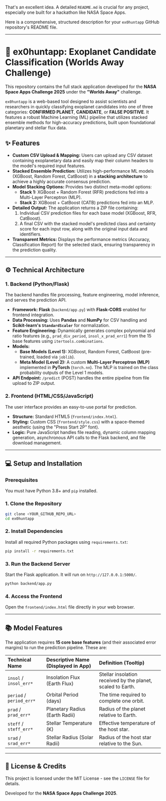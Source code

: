 That's an excellent idea. A detailed `README.md` is crucial for any project, especially one built for a hackathon like NASA Space Apps.

Here is a comprehensive, structured description for your `ex0huntapp` GitHub repository's README file.

-----

# 🌌 ex0huntapp: Exoplanet Candidate Classification (Worlds Away Challenge)

This repository contains the full stack application developed for the **NASA Space Apps Challenge 2025** under the **"Worlds Away"** challenge.

`ex0huntapp` is a web-based tool designed to assist scientists and researchers in quickly classifying exoplanet candidates into one of three categories: **CONFIRMED PLANET**, **CANDIDATE**, or **FALSE POSITIVE**. It features a robust Machine Learning (ML) pipeline that utilizes stacked ensemble methods for high-accuracy predictions, built upon foundational planetary and stellar flux data.

## ✨ Features

  * **Custom CSV Upload & Mapping:** Users can upload any CSV dataset containing exoplanetary data and easily map their column headers to the model's required input features.
  * **Stacked Ensemble Prediction:** Utilizes high-performance ML models (XGBoost, Random Forest, CatBoost) in a **stacking architecture** to achieve a highly accurate consensus prediction.
  * **Model Stacking Options:** Provides two distinct meta-model options:
      * **Stack 1:** XGBoost + Random Forest (RFR) predictions fed into a Multi-Layer Perceptron (MLP).
      * **Stack 2:** XGBoost + CatBoost (CATB) predictions fed into an MLP.
  * **Detailed Output:** The application returns a ZIP file containing:
    1.  Individual CSV prediction files for each base model (XGBoost, RFR, CatBoost).
    2.  A final CSV with the stacked model's predicted class and certainty score for each input row, along with the original input data and identifiers.
  * **Transparent Metrics:** Displays the performance metrics (Accuracy, Classification Report) for the selected stack, ensuring transparency in the prediction quality.

-----

## ⚙️ Technical Architecture

### 1\. Backend (Python/Flask)

The backend handles file processing, feature engineering, model inference, and serves the prediction API.

  * **Framework:** **Flask** (`backend/app.py`) with **Flask-CORS** enabled for frontend integration.
  * **Data Processing:** Uses **Pandas** and **NumPy** for CSV handling and **Scikit-learn's `StandardScaler`** for normalization.
  * **Feature Engineering:** Dynamically generates complex polynomial and ratio features (e.g., `prad_div_period`, `insol_x_prad_err1`) from the 15 base features using `itertools.combinations`.
  * **Models:**
      * **Base Models (Level 1):** XGBoost, Random Forest, CatBoost (pre-trained, loaded via `joblib`).
      * **Meta Model (Level 2):** A custom **Multi-Layer Perceptron (MLP)** implemented in **PyTorch** (`torch.nn`). The MLP is trained on the class probability outputs of the Level 1 models.
  * **API Endpoint:** `/predict` (POST) handles the entire pipeline from file upload to ZIP output.

### 2\. Frontend (HTML/CSS/JavaScript)

The user interface provides an easy-to-use portal for prediction.

  * **Structure:** Standard HTML5 (`frontend/index.html`).
  * **Styling:** Custom CSS (`frontend/style.css`) with a space-themed aesthetic (using the "Press Start 2P" font).
  * **Logic:** Pure JavaScript handles file reading, dynamic column mapping generation, asynchronous API calls to the Flask backend, and file download management.

-----

## 💻 Setup and Installation

### Prerequisites

You must have Python 3.8+ and `pip` installed.

### 1\. Clone the Repository

```bash
git clone <YOUR_GITHUB_REPO_URL>
cd ex0huntapp
```

### 2\. Install Dependencies

Install all required Python packages using `requirements.txt`:

```bash
pip install -r requirements.txt
```

### 3\. Run the Backend Server

Start the Flask application. It will run on `http://127.0.0.1:5000/`.

```bash
python backend/app.py
```

### 4\. Access the Frontend

Open the `frontend/index.html` file directly in your web browser.

-----

## 📚 Model Features

The application requires **15 core base features** (and their associated error margins) to run the prediction pipeline. These are:

| Technical Name | Descriptive Name (Displayed in App) | Definition (Tooltip) |
| :--- | :--- | :--- |
| `insol` / `insol_err*` | Insolation Flux (Earth Flux) | Stellar insolation received by the planet, scaled to Earth. |
| `period` / `period_err*` | Orbital Period (days) | The time required to complete one orbit. |
| `prad` / `prad_err*` | Planetary Radius (Earth Radii) | Radius of the planet relative to Earth. |
| `steff` / `steff_err*` | Stellar Temperature (K) | Effective temperature of the host star. |
| `srad` / `srad_err*` | Stellar Radius (Solar Radii) | Radius of the host star relative to the Sun. |

-----

## 📄 License & Credits

This project is licensed under the MIT License - see the `LICENSE` file for details.

Developed for the **NASA Space Apps Challenge 2025**.
